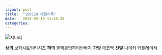 ```yaml
---
layout: post
title:  "150519 데일리룩"
date:   2015-05-19 11:45:35
categories: 
---
```

![지나리](https://lh6.googleusercontent.com/-Y_9KGRRl4LU/VWhnqFPz21I/AAAAAAAAABQ/1QrxP_Wbh9Y/w351-h263-no/0519.jpg)

**상의** 보카시트임티셔츠
**하의** 블랙롤업하이반바지
**가방** 에코백
**신발** 나이키 와플레이서

